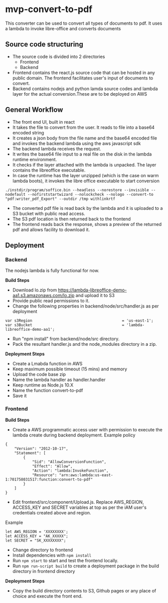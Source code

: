# mvp-convert-to-pdf

This converter can be used to convert all types of documents to pdf.
It uses a lambda to invoke libre-office and converts documents

## Source code structuring

* The source code is divided into 2 directories
    * Frontend
    * Backend
* Frontend contains the react.js source code that can be hosted in any public domain. The frontend facilitates user's input of documents to convert.
* Backend contains nodejs and python lamda source codes and lambda layer for the actual conversion.These are to be deployed on AWS

## General Workflow

* The front end UI, built in react
* It takes the file to convert from the user. It reads to file into a base64 encoded string
* It creates a json body from the file name and the base64 encoded file and invokes the backend lambda using the aws javascript sdk
* The backend lambda receives the request.
* It writes the base64 file input to a real file on the disk in the lambda runtime environment.
* It checks if the layer attached with the lambda is unpacked. The layer contains the libreoffice executable.
* In case the runtime has the layer unzipped (which is the case on warm lambda boots), it invokes the libre office executable to start conversion

```
./instdir/program/soffice.bin --headless --norestore --invisible --nodefault --nofirststartwizard --nolockcheck --nologo --convert-to "pdf:writer_pdf_Export" --outdir /tmp withlinkrtf
```

* The converted pdf file is read back by the lambda and it is uploaded to a S3 bucket with public read access.
* The S3 pdf location is then returned back to the frontend
* The frontend reads back the response, shows a preview of the returned pdf and allows facility to download it.

## Deployment

### Backend

The nodejs lambda is fully functional for now.

**Build Steps**

* Download lo.zip from https://lambda-libreoffice-demo-aa1.s3.amazonaws.com/lo.zip and upload it to S3
* Provide public read permissions to it.
* Change the following properties in backend/node/src/handler.js as per deployment

```
var s3Region                                        = 'us-east-1';
var s3Bucket                                        = 'lambda-libreoffice-demo-aa1';
```

* Run "npm install" from backend/node/src directory.
* Pack the resultant handler.js and the node_modules directory in a zip.


**Deployment Steps**

* Create a Lmabda function in AWS
* Keep maximum possible timeout (15 mins) and memory
* Upload the code base zip 
* Name the lambda handler as handler.handler
* Keep runtime as Node.js 10.X 
* Name the function convert-to-pdf
* Save it

### Frontend

**Build Steps**

* Create a AWS programmatic access user with permission to execute the lambda create during backend deployment. 
Example policy

```
{
    "Version": "2012-10-17",
    "Statement": [
        {
            "Sid": "AllowConversionFunction",
            "Effect": "Allow",
            "Action": "lambda:InvokeFunction",
            "Resource": "arn:aws:lambda:us-east-1:701758031517:function:convert-to-pdf"
        }
    ]
}
```

* Edit frontend/src/component/Upload.js. Replace AWS_REGION, ACCESS_KEY and SECRET variables at top as per the iAM user's credentials created above and region.

Example
```
let AWS_REGION = 'XXXXXXXX';
let ACCESS_KEY = "AK_XXXXX";
let SECRET = "SK_XXXXXXXX";
```

* Change directory to frontend
* Install dependencies with ```npm install```
* Run ```npm start``` to start and test the frontend locally.
* Run ```npm run-script build``` to create a deployment package in the build directory in frontend directory

**Deployment Steps**

* Copy the build directory contents to S3, Github pages or any place of choice and execute the front end.
